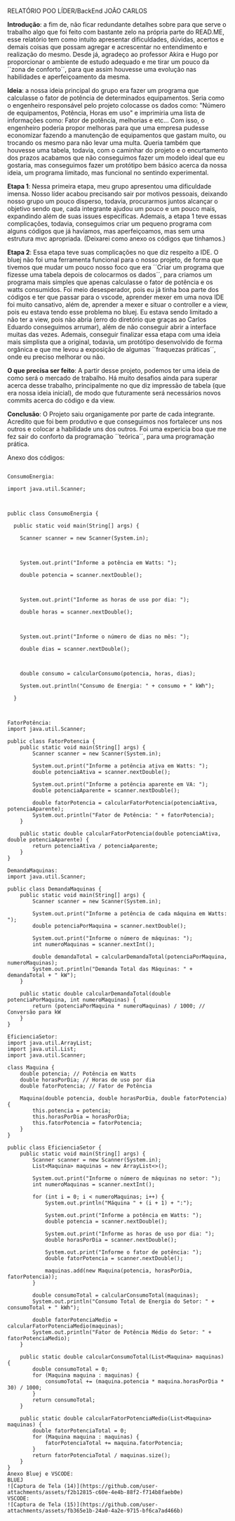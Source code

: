 RELATÓRIO POO LÍDER/BackEnd JOÃO CARLOS

 

**Introdução**: a fim de, não ficar redundante detalhes sobre para que serve o trabalho algo que foi feito com bastante zelo na própria parte do READ.ME, esse relatório tem como intuito apresentar dificuldades, dúvidas, acertos e demais coisas que possam agregar e acrescentar no entendimento e realização do mesmo. Desde já, agradeço ao professor Akira e Hugo por proporcionar o ambiente de estudo adequado e me tirar um pouco da ´´zona de conforto´´, para que assim houvesse uma evolução nas habilidades e aperfeiçoamento da mesma.

**Ideia**: a nossa ideia principal do grupo era fazer um programa que calculasse o fator de potência de determinados equipamentos. Seria como o engenheiro responsável pelo projeto colocasse os dados como: "Número de equipamentos, Potência, Horas em uso" e imprimiria uma lista de informações como: Fator de potência, melhorias e etc... Com isso, o engenheiro poderia propor melhoras para que uma empresa pudesse economizar fazendo a manutenção de equipamentos que gastam muito, ou trocando os mesmo para não levar uma multa. Queria também que houvesse uma tabela, todavia, com o caminhar do projeto e o encurtamento dos prazos acabamos que não conseguimos fazer um modelo ideal que eu gostaria, mas conseguimos fazer um protótipo bem básico acerca da nossa ideia, um programa limitado, mas funcional no sentindo experimental.

**Etapa 1**: Nessa primeira etapa, meu grupo apresentou uma dificuldade imensa. Nosso líder acabou precisando sair por motivos pessoais, deixando nosso grupo um pouco disperso, todavia, procurarmos juntos alcançar o objetivo sendo que, cada integrante ajudou um pouco e um pouco mais, expandindo além de suas issues específicas. Ademais, a etapa 1 teve essas complicações, todavia, conseguimos criar um pequeno programa com alguns códigos que já havíamos, mas aperfeiçoamos, mas sem uma estrutura mvc apropriada. (Deixarei como anexo os códigos que tínhamos.)


**Etapa 2**: Essa etapa teve suas complicações no que diz respeito a IDE. O bluej não foi uma ferramenta funcional para o nosso projeto, de forma que tivemos que mudar um pouco nosso foco que era ´´Criar um programa que fizesse uma tabela depois de colocarmos os dados´´, para criamos um programa mais simples que apenas calculasse o fator de potência e os watts consumidos. Foi meio desesperador, pois eu já tinha boa parte dos códigos e ter que passar para o vscode, aprender mexer em uma nova IDE foi muito cansativo, além de, aprender a mexer e situar o controller e a view, pois eu estava tendo esse problema no bluej. Eu estava sendo limitado a não ter a view, pois não abria (erro do diretório que graças ao Carlos Eduardo conseguimos arrumar), além de não conseguir abrir a interface muitas das vezes. Ademais, conseguir finalizar essa etapa com uma ideia mais simplista que a original, todavia, um protótipo desenvolvido de forma orgânica e que me levou a exposição de algumas ´´fraquezas práticas´´, onde eu preciso melhorar ou não.

**O que precisa ser feito**: A partir desse projeto, podemos ter uma ideia de como será o mercado de trabalho. Há muito desafios ainda para superar acerca desse trabalho, principalmente no que diz impressão de tabela (que era nossa ideia inicial), de modo que futuramente será necessários novos commits acerca do código e da view.

**Conclusão**: O Projeto saiu organigamente por parte de cada integrante. Acredito que foi bem produtivo e que conseguimos nos fortalecer uns nos outros e colocar a habilidade uns dos outros. Foi uma expericia boa que me fez sair do conforto da programação ´´teórica´´, para uma programação prática.
 

Anexo dos códigos:

<html>

```ConsumoEnergia:

ConsumoEnergia:

import java.util.Scanner;

 

public class ConsumoEnergia {

  public static void main(String[] args) {

​    Scanner scanner = new Scanner(System.in);

 

​    System.out.print("Informe a potência em Watts: ");

​    double potencia = scanner.nextDouble();

 

​    System.out.print("Informe as horas de uso por dia: ");

​    double horas = scanner.nextDouble();

 

​    System.out.print("Informe o número de dias no mês: ");

​    double dias = scanner.nextDouble();

 

​    double consumo = calcularConsumo(potencia, horas, dias);

​    System.out.println("Consumo de Energia: " + consumo + " kWh");

  }

 
```





 ```]
 FatorPotência:
 import java.util.Scanner;
 
 public class FatorPotencia {
     public static void main(String[] args) {
         Scanner scanner = new Scanner(System.in);
 
         System.out.print("Informe a potência ativa em Watts: ");
         double potenciaAtiva = scanner.nextDouble();
 
         System.out.print("Informe a potência aparente em VA: ");
         double potenciaAparente = scanner.nextDouble();
 
         double fatorPotencia = calcularFatorPotencia(potenciaAtiva, potenciaAparente);
         System.out.println("Fator de Potência: " + fatorPotencia);
     }
 
     public static double calcularFatorPotencia(double potenciaAtiva, double potenciaAparente) {
         return potenciaAtiva / potenciaAparente;
     }
 }
 ```

```
DemandaMaquinas:
import java.util.Scanner;

public class DemandaMaquinas {
    public static void main(String[] args) {
        Scanner scanner = new Scanner(System.in);

        System.out.print("Informe a potência de cada máquina em Watts: ");
        double potenciaPorMaquina = scanner.nextDouble();

        System.out.print("Informe o número de máquinas: ");
        int numeroMaquinas = scanner.nextInt();

        double demandaTotal = calcularDemandaTotal(potenciaPorMaquina, numeroMaquinas);
        System.out.println("Demanda Total das Máquinas: " + demandaTotal + " kW");
    }

    public static double calcularDemandaTotal(double potenciaPorMaquina, int numeroMaquinas) {
        return (potenciaPorMaquina * numeroMaquinas) / 1000; // Conversão para kW
    }
}
```

```
EficienciaSetor:
import java.util.ArrayList;
import java.util.List;
import java.util.Scanner;

class Maquina {
    double potencia; // Potência em Watts
    double horasPorDia; // Horas de uso por dia
    double fatorPotencia; // Fator de Potência

    Maquina(double potencia, double horasPorDia, double fatorPotencia) {
        this.potencia = potencia;
        this.horasPorDia = horasPorDia;
        this.fatorPotencia = fatorPotencia;
    }
}

public class EficienciaSetor {
    public static void main(String[] args) {
        Scanner scanner = new Scanner(System.in);
        List<Maquina> maquinas = new ArrayList<>();

        System.out.print("Informe o número de máquinas no setor: ");
        int numeroMaquinas = scanner.nextInt();

        for (int i = 0; i < numeroMaquinas; i++) {
            System.out.println("Máquina " + (i + 1) + ":");

            System.out.print("Informe a potência em Watts: ");
            double potencia = scanner.nextDouble();

            System.out.print("Informe as horas de uso por dia: ");
            double horasPorDia = scanner.nextDouble();

            System.out.print("Informe o fator de potência: ");
            double fatorPotencia = scanner.nextDouble();

            maquinas.add(new Maquina(potencia, horasPorDia, fatorPotencia));
        }

        double consumoTotal = calcularConsumoTotal(maquinas);
        System.out.println("Consumo Total de Energia do Setor: " + consumoTotal + " kWh");

        double fatorPotenciaMedio = calcularFatorPotenciaMedio(maquinas);
        System.out.println("Fator de Potência Médio do Setor: " + fatorPotenciaMedio);
    }

    public static double calcularConsumoTotal(List<Maquina> maquinas) {
        double consumoTotal = 0;
        for (Maquina maquina : maquinas) {
            consumoTotal += (maquina.potencia * maquina.horasPorDia * 30) / 1000;
        }
        return consumoTotal;
    }

    public static double calcularFatorPotenciaMedio(List<Maquina> maquinas) {
        double fatorPotenciaTotal = 0;
        for (Maquina maquina : maquinas) {
            fatorPotenciaTotal += maquina.fatorPotencia;
        }
        return fatorPotenciaTotal / maquinas.size();
    }
}
Anexo Bluej e VSCODE:
BLUEJ
![Captura de Tela (14)](https://github.com/user-attachments/assets/f2b12815-c60e-4e4b-88f2-f714b8faeb0e)
VSCODE:
![Captura de Tela (15)](https://github.com/user-attachments/assets/fb365e1b-24a0-4a2e-9715-bf6ca7ad466b)


